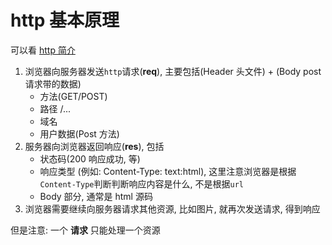 # http 基本原理

可以看 [http 简介](https://www.liaoxuefeng.com/wiki/0014316089557264a6b348958f449949df42a6d3a2e542c000/001432011939547478fd5482deb47b08716557cc99764e0000)

1. 浏览器向服务器发送`http`请求(**req**), 主要包括(Header 头文件) + (Body post请求带的数据)
    - 方法(GET/POST)
    - 路径 /...
    - 域名
    - 用户数据(Post 方法)
2. 服务器向浏览器返回响应(**res**), 包括
    - 状态码(200 响应成功, 等)
    - 响应类型 (例如: Content-Type: text:html), 这里注意浏览器是根据`Content-Type`判断判断响应内容是什么, 不是根据`url`
    - Body 部分, 通常是 html 源码
3. 浏览器需要继续向服务器请求其他资源, 比如图片, 就再次发送请求, 得到响应

但是注意: 一个 **请求** 只能处理一个资源
